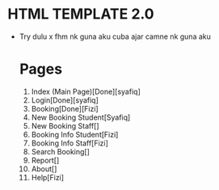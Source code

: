 # HTML TEMPLATE 2.0

- Try dulu x fhm nk guna aku cuba ajar camne nk guna aku

  # Pages

  1. Index (Main Page)[Done][syafiq]
  2. Login[Done][syafiq]
  3. Booking[Done][Fizi]
  4. New Booking Student[Syafiq]
  5. New Booking Staff[]
  6. Booking Info Student[Fizi]
  7. Booking Info Staff[Fizi]
  8. Search Booking[]
  9. Report[]
  10. About[]
  11. Help[Fizi]